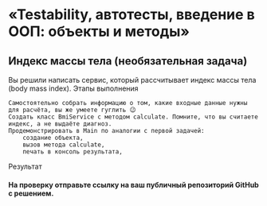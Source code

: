 # «Testability, автотесты, введение в ООП: объекты и методы»
## Индекс массы тела (необязательная задача)

Вы решили написать сервис, который рассчитывает индекс массы тела (body mass index).
Этапы выполнения

    Самостоятельно собрать информацию о том, какие входные данные нужны для расчёта, вы же умеете гуглить 😉
    Создать класс BmiService с методом calculate. Помните, что вы считаете индекс, а не выдаёте диагноз.
    Продемонстрировать в Main по аналогии с первой задачей:
        создание объекта,
        вызов метода calculate,
        печать в консоль результата,

Результат

#### На проверку отправьте ссылку на ваш публичный репозиторий GitHub с решением.
